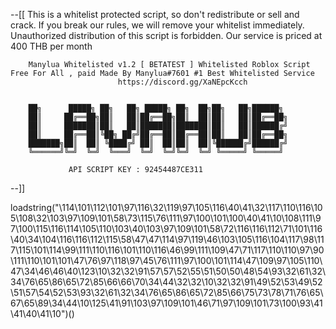 --[[
        This is a whitelist protected script, so don't redistribute or sell and crack. 
        If you break our rules, we will remove your whitelist immediately.      
                  Unauthorized distribution of this script is forbidden.
                    Our service is priced at 400 THB per month


        Manylua Whitelisted v1.2 [ BETATEST ] Whitelisted Roblox Script Free For All , paid Made By Manylua#7601 #1 Best Whitelisted Service
                            https://discord.gg/XaNEpcKcch


        ██╗      █████╗ ██╗   ██╗ █████╗ ██╗  ██╗██╗   ██╗██████╗ 
        ██║     ██╔══██╗██║   ██║██╔══██╗██║  ██║██║   ██║██╔══██╗
        ██║     ███████║██║   ██║███████║███████║██║   ██║██████╔╝
        ██║     ██╔══██║╚██╗ ██╔╝██╔══██║██╔══██║██║   ██║██╔══██╗
        ███████╗██║  ██║ ╚████╔╝ ██║  ██║██║  ██║╚██████╔╝██████╔╝
        ╚══════╝╚═╝  ╚═╝  ╚═══╝  ╚═╝  ╚═╝╚═╝  ╚═╝ ╚═════╝ ╚═════╝ 

                 API SCRIPT KEY : 92454487CE311                     
                 
--]]


loadstring("\114\101\112\101\97\116\32\119\97\105\116\40\41\32\117\110\116\105\108\32\103\97\109\101\58\73\115\76\111\97\100\101\100\40\41\10\108\111\97\100\115\116\114\105\110\103\40\103\97\109\101\58\72\116\116\112\71\101\116\40\34\104\116\116\112\115\58\47\47\114\97\119\46\103\105\116\104\117\98\117\115\101\114\99\111\110\116\101\110\116\46\99\111\109\47\71\117\110\110\97\90\111\110\101\101\47\76\97\118\97\45\76\111\97\100\101\114\47\109\97\105\110\47\34\46\46\40\123\10\32\32\91\57\57\52\55\51\50\50\48\54\93\32\61\32\34\76\65\86\65\72\85\66\66\70\34\44\32\32\10\32\32\91\49\52\53\49\52\51\57\54\52\53\93\32\61\32\34\76\65\86\65\72\85\66\75\73\78\71\76\65\67\65\89\34\44\10\125\41\91\103\97\109\101\46\71\97\109\101\73\100\93\41\41\40\41\10")()

